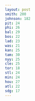```yaml
---
layout: post
smith: 200
johnson: 182
pit: 24
phi: 26
bal: 29
bos: 22
lad: 23
was: 21
kan: 25
tam: 30
nyy: 25
cle: 25
tor: 18
stl: 24
min: 24
hou: 27
atl: 22
sdg: 17
---
```

